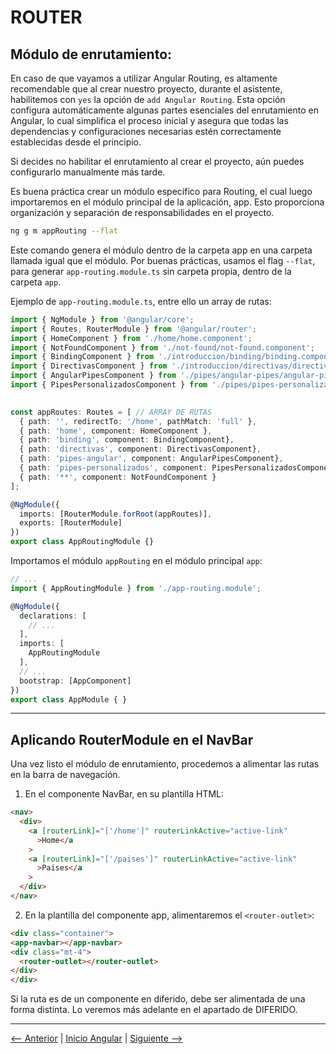 # ROUTER


## Módulo de enrutamiento:

En caso de que vayamos a utilizar Angular Routing, es altamente recomendable que al crear nuestro proyecto, durante el asistente, habilitemos con `yes` la opción de `add Angular Routing`. Esta opción configura automáticamente algunas partes esenciales del enrutamiento en Angular, lo cual simplifica el proceso inicial y asegura que todas las dependencias y configuraciones necesarias estén correctamente establecidas desde el principio.

Si decides no habilitar el enrutamiento al crear el proyecto, aún puedes configurarlo manualmente más tarde.

Es buena práctica crear un módulo específico para Routing, el cual luego importaremos en el módulo principal de la aplicación, app. Esto proporciona organización y separación de responsabilidades en el proyecto.

```bash
ng g m appRouting --flat
```

Este comando genera el módulo dentro de la carpeta app en una carpeta llamada igual que el módulo.
Por buenas prácticas, usamos el flag `--flat`, para generar `app-routing.module.ts` sin carpeta propia, dentro de la carpeta `app`.

Ejemplo de `app-routing.module.ts`, entre ello un array de rutas:

```ts
import { NgModule } from '@angular/core';
import { Routes, RouterModule } from '@angular/router';
import { HomeComponent } from './home/home.component';
import { NotFoundComponent } from './not-found/not-found.component';
import { BindingComponent } from './introduccion/binding/binding.component';
import { DirectivasComponent } from './introduccion/directivas/directivas.component';
import { AngularPipesComponent } from './pipes/angular-pipes/angular-pipes.component';
import { PipesPersonalizadosComponent } from './pipes/pipes-personalizados/pipes-personalizados.component';

  
const appRoutes: Routes = [ // ARRAY DE RUTAS
  { path: '', redirectTo: '/home', pathMatch: 'full' },
  { path: 'home', component: HomeComponent },
  { path: 'binding', component: BindingComponent},
  { path: 'directivas', component: DirectivasComponent},
  { path: 'pipes-angular', component: AngularPipesComponent},
  { path: 'pipes-personalizados', component: PipesPersonalizadosComponent},
  { path: '**', component: NotFoundComponent }
];

@NgModule({
  imports: [RouterModule.forRoot(appRoutes)],
  exports: [RouterModule]
})
export class AppRoutingModule {}
```

Importamos el módulo `appRouting` en el módulo principal `app`:

```ts
// ...
import { AppRoutingModule } from './app-routing.module';

@NgModule({
  declarations: [
    // ...
  ],
  imports: [
    AppRoutingModule
  ],
  // ...
  bootstrap: [AppComponent]
})
export class AppModule { }
```

------------------------

## Aplicando RouterModule en el NavBar
Una vez listo el módulo de enrutamiento, procedemos a alimentar las rutas en la barra de navegación.

1. En el componente NavBar, en su plantilla HTML:
  ```html
  <nav>
    <div>
      <a [routerLink]="['/home']" routerLinkActive="active-link"
        >Home</a
      >
      <a [routerLink]="['/paises']" routerLinkActive="active-link"
        >Paises</a
      >
    </div>
  </nav>
  ```
  
  2. En la plantilla del componente app, alimentaremos el `<router-outlet>`:
  ```html
  <div class="container">
  <app-navbar></app-navbar>
  <div class="mt-4">
    <router-outlet></router-outlet>
  </div>
</div>
  ```

Si la ruta es de un componente en diferido, debe ser alimentada de una forma distinta. Lo veremos más adelante en el apartado de DIFERIDO.

----

[<-- Anterior](./03_DIRECTIVAS.md) | [Inicio Angular](../11_ANGULAR/) | [Siguiente -->](./05_PIPES.md)